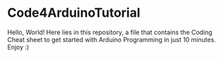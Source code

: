 # Code4ArduinoTutorial
Hello, World! Here lies in this repository, a file that contains the Coding Cheat sheet to get started with Arduino Programming in just 10 minutes. Enjoy :)
